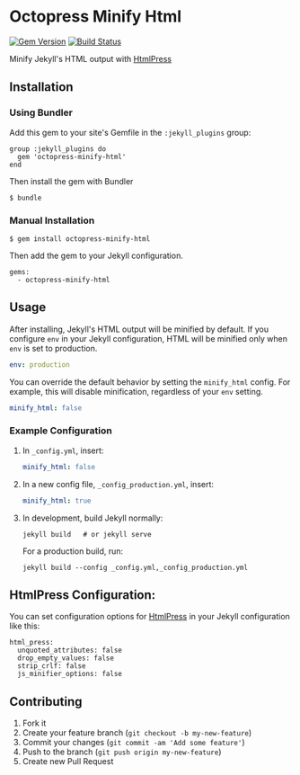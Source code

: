# Octopress Minify Html

[![Gem Version](https://badge.fury.io/rb/octopress-minify-html.svg)](http://badge.fury.io/rb/octopress-minify-html)
[![Build Status](https://travis-ci.org/octopress/minify-html.svg)](https://travis-ci.org/octopress/minify-html)


Minify Jekyll's HTML output with [HtmlPress](https://github.com/stereobooster/html_press)

## Installation

### Using Bundler

Add this gem to your site's Gemfile in the `:jekyll_plugins` group:

    group :jekyll_plugins do
      gem 'octopress-minify-html'
    end

Then install the gem with Bundler

    $ bundle

### Manual Installation

    $ gem install octopress-minify-html

Then add the gem to your Jekyll configuration.

    gems:
      - octopress-minify-html

## Usage

After installing, Jekyll's HTML output will be minified by default. If you configure `env` in your Jekyll configuration, HTML will be minified only when
`env` is set to production.

```yml
env: production
```

You can override the default behavior by setting the `minify_html` config.
For example, this will disable minification, regardless of your `env` setting.

```yml
minify_html: false
```

### Example Configuration

1. In `_config.yml`, insert:

   ```yaml
   minify_html: false
   ```

2. In a new config file, `_config_production.yml`, insert:

   ```yaml
   minify_html: true
   ```
3. In development, build Jekyll normally:

   ```shell
   jekyll build   # or jekyll serve
   ```
   For a production build, run:

   ```shell
   jekyll build --config _config.yml,_config_production.yml
   ```


## HtmlPress Configuration:

You can set configuration options for [HtmlPress](https://github.com/stereobooster/html_press) in your Jekyll configuration like this:

```
html_press:
  unquoted_attributes: false
  drop_empty_values: false
  strip_crlf: false
  js_minifier_options: false
```

## Contributing

1. Fork it
2. Create your feature branch (`git checkout -b my-new-feature`)
3. Commit your changes (`git commit -am 'Add some feature'`)
4. Push to the branch (`git push origin my-new-feature`)
5. Create new Pull Request

